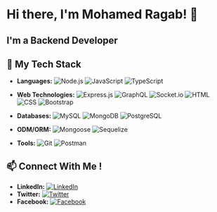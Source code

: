 # Hi there, I'm Mohamed Ragab! 👋

  <h2>I'm a  Backend Developer</h2>

## 🚀 My Tech Stack

- **Languages:** ![Node.js](https://img.shields.io/badge/-Node.js-43853D?style=flat-square&logo=node.js&logoColor=white) ![JavaScript](https://img.shields.io/badge/-JavaScript-F7DF1E?style=flat-square&logo=javascript&logoColor=black) ![TypeScript](https://img.shields.io/badge/-TypeScript-3178C6?style=flat-square&logo=typescript&logoColor=white)
  
- **Web Technologies:** ![Express.js](https://img.shields.io/badge/-Express.js-000000?style=flat-square&logo=express&logoColor=white) ![GraphQL](https://img.shields.io/badge/-GraphQL-E10098?style=flat-square&logo=graphql&logoColor=white) ![Socket.io](https://img.shields.io/badge/-Socket.io-010101?style=flat-square&logo=socket.io&logoColor=white) ![HTML](https://img.shields.io/badge/-HTML-E34F26?style=flat-square&logo=html5&logoColor=white) ![CSS](https://img.shields.io/badge/-CSS-1572B6?style=flat-square&logo=css3&logoColor=white) ![Bootstrap](https://img.shields.io/badge/-Bootstrap-7952B3?style=flat-square&logo=bootstrap&logoColor=white)
- **Databases:** ![MySQL](https://img.shields.io/badge/-MySQL-4479A1?style=flat-square&logo=mysql&logoColor=white) ![MongoDB](https://img.shields.io/badge/-MongoDB-47A248?style=flat-square&logo=mongodb&logoColor=white) ![PostgreSQL](https://img.shields.io/badge/-PostgreSQL-336791?style=flat-square&logo=postgresql&logoColor=white) 
- **ODM/ORM:** ![Mongoose](https://img.shields.io/badge/-Mongoose-880000?style=flat-square&logo=mongoose&logoColor=white) ![Sequelize](https://img.shields.io/badge/-Sequelize-52B0E7?style=flat-square&logo=sequelize&logoColor=white)
- **Tools:** ![Git](https://img.shields.io/badge/-Git-F05032?style=flat-square&logo=git&logoColor=white) ![Postman](https://img.shields.io/badge/-Postman-FF6C37?style=flat-square&logo=postman&logoColor=white)


## 📫 Connect With Me !

- **LinkedIn:** [![LinkedIn](https://img.shields.io/badge/-LinkedIn-0A66C2?style=flat-square&logo=linkedin&logoColor=white)](https://www.linkedin.com/in/mohamedragab222/)
- **Twitter:** [![Twitter](https://img.shields.io/badge/-Twitter-1DA1F2?style=flat-square&logo=twitter&logoColor=white)](https://twitter.com/MoRagabR)
- **Facebook:** [![Facebook](https://img.shields.io/badge/-Facebook-1877F2?style=flat-square&logo=facebook&logoColor=white)](https://www.facebook.com/mohamedahamedragab)


